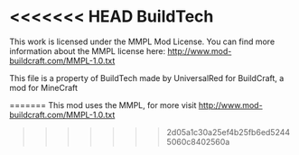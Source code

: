 <<<<<<< HEAD
BuildTech
=========

This work is licensed under the MMPL Mod License.
You can find more information about the MMPL license here:
http://www.mod-buildcraft.com/MMPL-1.0.txt

This file is a property of BuildTech made by UniversalRed for BuildCraft, a mod for MineCraft
 
=======
This mod uses the MMPL, for more visit http://www.mod-buildcraft.com/MMPL-1.0.txt
>>>>>>> 2d05a1c30a25ef4b25fb6ed52445060c8402560a
